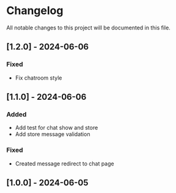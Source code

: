 # Changelog

All notable changes to this project will be documented in this file.

## [1.2.0] - 2024-06-06

### Fixed

- Fix chatroom style

## [1.1.0] - 2024-06-06

### Added

- Add test for chat show and store
- Add store message validation

### Fixed

- Created message redirect to chat page

## [1.0.0] - 2024-06-05
